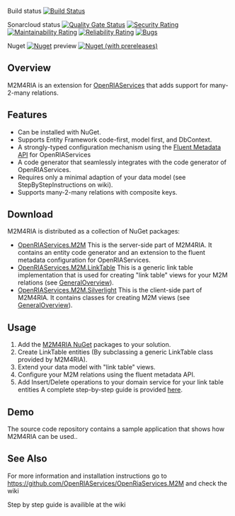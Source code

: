 Build status
[![Build Status](https://dev.azure.com/OpenRiaServices/OpenRiaServices/_apis/build/status/OpenRIAServices.OpenRiaServices.M2M?branchName=master)](https://dev.azure.com/OpenRiaServices/OpenRiaServices/_build/latest?definitionId=2&branchName=master)

Sonarcloud status
[![Quality Gate Status](https://sonarcloud.io/api/project_badges/measure?project=OpenRIAServices_OpenRiaServices.M2M&metric=alert_status)](https://sonarcloud.io/dashboard?id=OpenRIAServices_OpenRiaServices.M2M)
[![Security Rating](https://sonarcloud.io/api/project_badges/measure?project=OpenRIAServices_OpenRiaServices.M2M&metric=security_rating)](https://sonarcloud.io/dashboard?id=OpenRIAServices_OpenRiaServices.M2M)
[![Maintainability Rating](https://sonarcloud.io/api/project_badges/measure?project=OpenRIAServices_OpenRiaServices.M2M&metric=sqale_rating)](https://sonarcloud.io/dashboard?id=OpenRIAServices_OpenRiaServices.M2M)
[![Reliability Rating](https://sonarcloud.io/api/project_badges/measure?project=OpenRIAServices_OpenRiaServices.M2M&metric=reliability_rating)](https://sonarcloud.io/dashboard?id=OpenRIAServices_OpenRiaServices.M2M)
[![Bugs](https://sonarcloud.io/api/project_badges/measure?project=OpenRIAServices_OpenRiaServices.M2M&metric=bugs)](https://sonarcloud.io/dashboard?id=OpenRIAServices_OpenRiaServices.M2M)



Nuget [![Nuget](https://img.shields.io/nuget/v/OpenRiaServices.M2M.svg)](https://www.nuget.org/packages/OpenRiaServices.M2M)
preview [![Nuget (with prereleases)](https://img.shields.io/nuget/vpre/OpenRiaServices.M2M.svg)](https://www.nuget.org/packages/OpenRiaServices.M2M)


## Overview

M2M4RIA is an extension for [OpenRIAServices](https://github.com/OpenRIAServices/OpenRiaServices) that adds support for many-2-many relations.

## Features

* Can be installed with NuGet.
* Supports Entity Framework code-first, model first, and DbContext.
* A strongly-typed configuration mechanism using the [Fluent Metadata API](https://riaservicescontrib.codeplex.com/wikipage?title=FluentMetadata%20for%20WCF%20RIA%20Services) for OpenRIAServices
* A code generator that seamlessly integrates with the code generator of OpenRIAServices.
* Requires only a minimal adaption of your data model (see StepByStepInstructions on wiki).
* Supports many-2-many relations with composite keys.

## Download

M2M4RIA is distributed as a collection of NuGet packages:
* [OpenRIAServices.M2M](https://nuget.org/packages/OpenRiaServices.M2M) This is the server-side part of M2M4RIA. It contains an entity code generator and an extension to the fluent metadata configuration for OpenRIAServices.
* [OpenRIAServices.M2M.LinkTable](https://nuget.org/packages/OpenRIAServices.M2M.LinkTable) This is a generic link table implementation that is used for creating "link table" views for your M2M relations (see [GeneralOverview](../GeneralOverview)).
* [OpenRIAServices.M2M.Silverlight](https://nuget.org/packages/OpenRIAServices.M2M.Silverlight) This is the client-side part of M2M4RIA. It contains classes for creating M2M views (see [GeneralOverview](../GeneralOverview)).

## Usage

1. Add the [M2M4RIA NuGet](https://nuget.org/packages?q=OpenRiaServicesM2M) packages to your solution.
2. Create LinkTable entities (By subclassing a generic LinkTable class provided by M2M4RIA).
3. Extend your data model with "link table" views.
4. Configure your M2M relations using the fluent metadata API.
5. Add Insert/Delete operations to your domain service for your link table entities 
A complete step-by-step guide is provided [here](https://github.com/OpenRIAServices/OpenRiaServices.M2M/wiki/Step-by-step-instructions-for-using-M2M-with-OpenRIAServices).

## Demo

The source code repository contains a sample application that shows how M2M4RIA can be used..

## See Also
For more information and installation instructions go to https://github.com/OpenRIAServices/OpenRiaServices.M2M and check the wiki

Step by step guide is availible at the wiki
